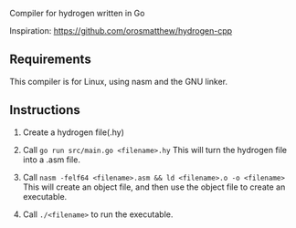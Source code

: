 Compiler for hydrogen written in Go

Inspiration: https://github.com/orosmatthew/hydrogen-cpp

## Requirements

This compiler is for Linux, using nasm and the GNU linker.

## Instructions

1. Create a hydrogen file(.hy)

2. Call ```go run src/main.go <filename>.hy``` This will turn the hydrogen file into a .asm file.

3. Call ```nasm -felf64 <filename>.asm && ld <filename>.o -o <filename>``` This will create an object file, and then use the object file to create an executable.
4. Call ```./<filename>``` to run the executable.
